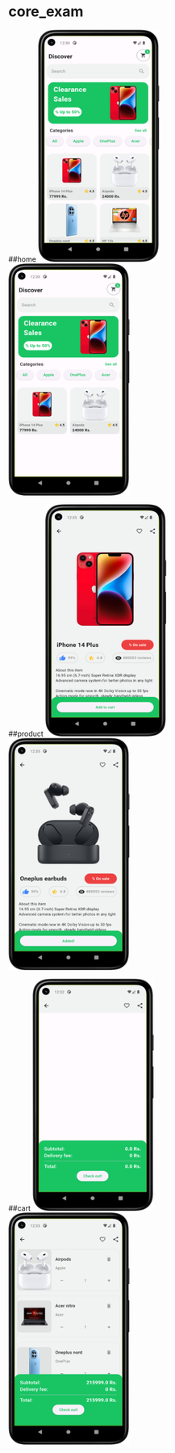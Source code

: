 # core_exam


##home
<img src = "https://github.com/Zimil-Patel/core_exam/blob/master/snaps/home1.png" width = "240" height = "460"> &nbsp;&nbsp;&nbsp;&nbsp; <img src = "https://github.com/Zimil-Patel/core_exam/blob/master/snaps/home2.png" width = "240" height = "460">



##product
<img src = "https://github.com/Zimil-Patel/core_exam/blob/master/snaps/detail1.png" width = "240" height = "460"> &nbsp;&nbsp;&nbsp;&nbsp; <img src = "https://github.com/Zimil-Patel/core_exam/blob/master/snaps/detail2.png" width = "240" height = "460">




##cart
<img src = "https://github.com/Zimil-Patel/core_exam/blob/master/snaps/cart1.png" width = "240" height = "460"> &nbsp;&nbsp;&nbsp;&nbsp; <img src = "https://github.com/Zimil-Patel/core_exam/blob/master/snaps/cart2.png" width = "240" height = "460">
